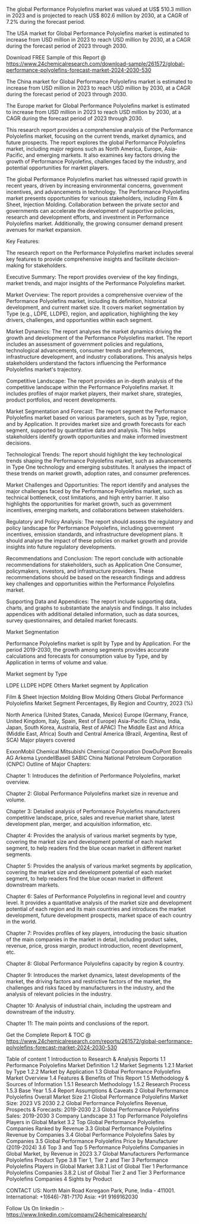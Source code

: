 The global Performance Polyolefins market was valued at US$ 510.3 million in 2023 and is projected to reach US$ 802.6 million by 2030, at a CAGR of 7.2% during the forecast period.

The USA market for Global Performance Polyolefins market is estimated to increase from USD million in 2023 to reach USD million by 2030, at a CAGR during the forecast period of 2023 through 2030.

Download FREE Sample of this Report @ https://www.24chemicalresearch.com/download-sample/261572/global-performance-polyolefins-forecast-market-2024-2030-530

The China market for Global Performance Polyolefins market is estimated to increase from USD million in 2023 to reach USD million by 2030, at a CAGR during the forecast period of 2023 through 2030.

The Europe market for Global Performance Polyolefins market is estimated to increase from USD million in 2023 to reach USD million by 2030, at a CAGR during the forecast period of 2023 through 2030.



This research report provides a comprehensive analysis of the Performance Polyolefins market, focusing on the current trends, market dynamics, and future prospects. The report explores the global Performance Polyolefins market, including major regions such as North America, Europe, Asia-Pacific, and emerging markets. It also examines key factors driving the growth of Performance Polyolefins, challenges faced by the industry, and potential opportunities for market players.

The global Performance Polyolefins market has witnessed rapid growth in recent years, driven by increasing environmental concerns, government incentives, and advancements in technology. The Performance Polyolefins market presents opportunities for various stakeholders, including Film & Sheet, Injection Molding. Collaboration between the private sector and governments can accelerate the development of supportive policies, research and development efforts, and investment in Performance Polyolefins market. Additionally, the growing consumer demand present avenues for market expansion.

Key Features:

The research report on the Performance Polyolefins market includes several key features to provide comprehensive insights and facilitate decision-making for stakeholders.

Executive Summary: The report provides overview of the key findings, market trends, and major insights of the Performance Polyolefins market.

Market Overview: The report provides a comprehensive overview of the Performance Polyolefins market, including its definition, historical development, and current market size. It covers market segmentation by Type (e.g., LDPE, LLDPE), region, and application, highlighting the key drivers, challenges, and opportunities within each segment.

Market Dynamics: The report analyses the market dynamics driving the growth and development of the Performance Polyolefins market. The report includes an assessment of government policies and regulations, technological advancements, consumer trends and preferences, infrastructure development, and industry collaborations. This analysis helps stakeholders understand the factors influencing the Performance Polyolefins market's trajectory.

Competitive Landscape: The report provides an in-depth analysis of the competitive landscape within the Performance Polyolefins market. It includes profiles of major market players, their market share, strategies, product portfolios, and recent developments.

Market Segmentation and Forecast: The report segment the Performance Polyolefins market based on various parameters, such as by Type, region, and by Application. It provides market size and growth forecasts for each segment, supported by quantitative data and analysis. This helps stakeholders identify growth opportunities and make informed investment decisions.

Technological Trends: The report should highlight the key technological trends shaping the Performance Polyolefins market, such as advancements in Type One technology and emerging substitutes. It analyses the impact of these trends on market growth, adoption rates, and consumer preferences.

Market Challenges and Opportunities: The report identify and analyses the major challenges faced by the Performance Polyolefins market, such as technical bottleneck, cost limitations, and high entry barrier. It also highlights the opportunities for market growth, such as government incentives, emerging markets, and collaborations between stakeholders.

Regulatory and Policy Analysis: The report should assess the regulatory and policy landscape for Performance Polyolefins, including government incentives, emission standards, and infrastructure development plans. It should analyse the impact of these policies on market growth and provide insights into future regulatory developments.

Recommendations and Conclusion: The report conclude with actionable recommendations for stakeholders, such as Application One Consumer, policymakers, investors, and infrastructure providers. These recommendations should be based on the research findings and address key challenges and opportunities within the Performance Polyolefins market.

Supporting Data and Appendices: The report include supporting data, charts, and graphs to substantiate the analysis and findings. It also includes appendices with additional detailed information, such as data sources, survey questionnaires, and detailed market forecasts.

Market Segmentation

Performance Polyolefins market is split by Type and by Application. For the period 2019-2030, the growth among segments provides accurate calculations and forecasts for consumption value by Type, and by Application in terms of volume and value.

Market segment by Type

LDPE
LLDPE
HDPE
Others
Market segment by Application

Film & Sheet
Injection Molding
Blow Molding
Others
Global Performance Polyolefins Market Segment Percentages, By Region and Country, 2023 (%)

North America (United States, Canada, Mexico)
Europe (Germany, France, United Kingdom, Italy, Spain, Rest of Europe)
Asia-Pacific (China, India, Japan, South Korea, Australia, Rest of APAC)
The Middle East and Africa (Middle East, Africa)
South and Central America (Brazil, Argentina, Rest of SCA)
Major players covered

ExxonMobil Chemical
Mitsubishi Chemical Corporation
DowDuPont
Borealis AG
Arkema
LyondellBasell
SABIC
China National Petroleum Corporation (CNPC)
Outline of Major Chapters:

Chapter 1: Introduces the definition of Performance Polyolefins, market overview.

Chapter 2: Global Performance Polyolefins market size in revenue and volume.

Chapter 3: Detailed analysis of Performance Polyolefins manufacturers competitive landscape, price, sales and revenue market share, latest development plan, merger, and acquisition information, etc.

Chapter 4: Provides the analysis of various market segments by type, covering the market size and development potential of each market segment, to help readers find the blue ocean market in different market segments.

Chapter 5: Provides the analysis of various market segments by application, covering the market size and development potential of each market segment, to help readers find the blue ocean market in different downstream markets.

Chapter 6: Sales of Performance Polyolefins in regional level and country level. It provides a quantitative analysis of the market size and development potential of each region and its main countries and introduces the market development, future development prospects, market space of each country in the world.

Chapter 7: Provides profiles of key players, introducing the basic situation of the main companies in the market in detail, including product sales, revenue, price, gross margin, product introduction, recent development, etc.

Chapter 8: Global Performance Polyolefins capacity by region & country.

Chapter 9: Introduces the market dynamics, latest developments of the market, the driving factors and restrictive factors of the market, the challenges and risks faced by manufacturers in the industry, and the analysis of relevant policies in the industry.

Chapter 10: Analysis of industrial chain, including the upstream and downstream of the industry.

Chapter 11: The main points and conclusions of the report.

Get the Complete Report & TOC @ https://www.24chemicalresearch.com/reports/261572/global-performance-polyolefins-forecast-market-2024-2030-530

Table of content
1 Introduction to Research & Analysis Reports
1.1 Performance Polyolefins Market Definition
1.2 Market Segments
1.2.1 Market by Type
1.2.2 Market by Application
1.3 Global Performance Polyolefins Market Overview
1.4 Features & Benefits of This Report
1.5 Methodology & Sources of Information
1.5.1 Research Methodology
1.5.2 Research Process
1.5.3 Base Year
1.5.4 Report Assumptions & Caveats
2 Global Performance Polyolefins Overall Market Size
2.1 Global Performance Polyolefins Market Size: 2023 VS 2030
2.2 Global Performance Polyolefins Revenue, Prospects & Forecasts: 2019-2030
2.3 Global Performance Polyolefins Sales: 2019-2030
3 Company Landscape
3.1 Top Performance Polyolefins Players in Global Market
3.2 Top Global Performance Polyolefins Companies Ranked by Revenue
3.3 Global Performance Polyolefins Revenue by Companies
3.4 Global Performance Polyolefins Sales by Companies
3.5 Global Performance Polyolefins Price by Manufacturer (2019-2024)
3.6 Top 3 and Top 5 Performance Polyolefins Companies in Global Market, by Revenue in 2023
3.7 Global Manufacturers Performance Polyolefins Product Type
3.8 Tier 1, Tier 2 and Tier 3 Performance Polyolefins Players in Global Market
3.8.1 List of Global Tier 1 Performance Polyolefins Companies
3.8.2 List of Global Tier 2 and Tier 3 Performance Polyolefins Companies
4 Sights by Product

CONTACT US:
North Main Road Koregaon Park, Pune, India - 411001.
International: +1(646)-781-7170
Asia: +91 9169162030

Follow Us On linkedin :- https://www.linkedin.com/company/24chemicalresearch/
